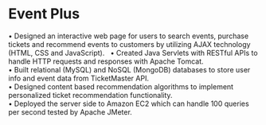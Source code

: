 # Event Plus
•	Designed an interactive web page for users to search events, purchase tickets and recommend events to customers by utilizing AJAX technology (HTML, CSS and JavaScript).  
•	Created Java Servlets with RESTful APIs to handle HTTP requests and responses with Apache Tomcat.  
•	Built relational (MySQL) and NoSQL (MongoDB) databases to store user info and event data from TicketMaster API.  
•	Designed content based recommendation algorithms to implement personalized ticket recommendation functionality.  
•	Deployed the server side to Amazon EC2 which can handle 100 queries per second tested by Apache JMeter.  
